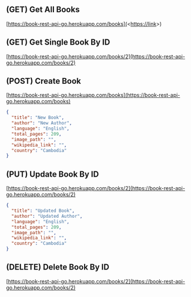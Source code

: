 ## (GET) Get All Books

[https://book-rest-api-go.herokuapp.com/books](<[https://link](https://book-rest-api-go.herokuapp.com/books)>)

## (GET) Get Single Book By ID

[https://book-rest-api-go.herokuapp.com/books/2](https://book-rest-api-go.herokuapp.com/books/2)

## (POST) Create Book

[https://book-rest-api-go.herokuapp.com/books](https://book-rest-api-go.herokuapp.com/books)

```json
{
  "title": "New Book",
  "author": "New Author",
  "language": "English",
  "total_pages": 209,
  "image_path": "",
  "wikipedia_link": "",
  "country": "Cambodia"
}
```

## (PUT) Update Book By ID

[https://book-rest-api-go.herokuapp.com/books/2](https://book-rest-api-go.herokuapp.com/books/2)

```json
{
  "title": "Updated Book",
  "author": "Updated Author",
  "language": "English",
  "total_pages": 209,
  "image_path": "",
  "wikipedia_link": "",
  "country": "Cambodia"
}
```

## (DELETE) Delete Book By ID

[https://book-rest-api-go.herokuapp.com/books/2](https://book-rest-api-go.herokuapp.com/books/2)
